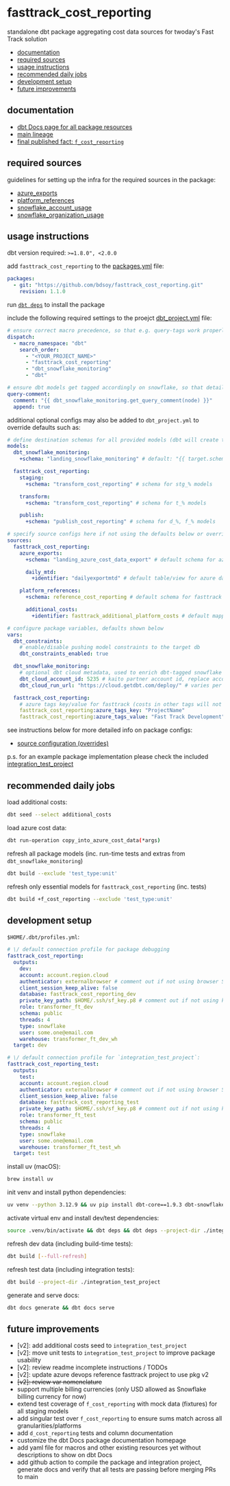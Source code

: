 # fasttrack_cost_reporting
standalone dbt package aggregating cost data sources for twoday's Fast Track solution
- [documentation](#documentation)
- [required sources](#package-sources)
- [usage instructions](#usage-instructions)
- [recommended daily jobs](#recommended-daily-jobs)
- [development setup](#development-setup)
- [future improvements](#future-improvements)

## documentation
- [dbt Docs page for all package resources](https://get-select.github.io/dbt-snowflake-monitoring/#!/overview)
- [main lineage](https://bdsoy.github.io/fasttrack_cost_reporting/#!/overview?g_v=1&g_i=%2Bd_cost_reporting_tags%20%2Bf_cost_reporting)
- [final published fact: `f_cost_reporting`](https://bdsoy.github.io/fasttrack_cost_reporting/#!/model/model.fasttrack_cost_reporting.f_cost_reporting#details)

## required sources
guidelines for setting up the infra for the required sources in the package:
- [azure_exports](https://github.com/bdsoy/fasttrack_cost_reporting/tree/main/models/sources#azure_exports)
- [platform_references](https://github.com/bdsoy/fasttrack_cost_reporting/tree/main/models/sources#platform_references)
- [snowflake_account_usage](https://github.com/bdsoy/fasttrack_cost_reporting/tree/main/models/sources#snowflake_usage)
- [snowflake_organization_usage](https://github.com/bdsoy/fasttrack_cost_reporting/tree/main/models/sources#snowflake_usage)

## usage instructions
dbt version required: `>=1.8.0", <2.0.0`

add `fasttrack_cost_reporting` to the [packages.yml](https://docs.getdbt.com/docs/build/packages#how-do-i-add-a-package-to-my-project) file:
```yaml
packages:
  - git: "https://github.com/bdsoy/fasttrack_cost_reporting.git"
    revision: 1.1.0
```

run [`dbt deps`](https://docs.getdbt.com/reference/commands/deps) to install the package

include the following required settings to the proejct
[dbt_project.yml](https://docs.getdbt.com/reference/dbt_project.yml) file:
```yaml
# ensure correct macro precedence, so that e.g. query-tags work properly without side-effects
dispatch:
  - macro_namespace: "dbt"
    search_order: 
      - "<YOUR_PROJECT_NAME>"
      - "fasttrack_cost_reporting"
      - "dbt_snowflake_monitoring"
      - "dbt"

# ensure dbt models get tagged accordingly on snowflake, so that detailed cost info can be traced
query-comment:
  comment: "{{ dbt_snowflake_monitoring.get_query_comment(node) }}"
  append: true
```

additional optional configs may also be added to `dbt_project.yml` to override defaults such as:
```yaml
# define destination schemas for all provided models (dbt will create them, if not already existing)
models:
  dbt_snowflake_monitoring:
    +schema: "landing_snowflake_monitoring" # default: "{{ target.schema }}"

  fasttrack_cost_reporting:
    staging:
      +schema: "transform_cost_reporting" # schema for stg_% models

    transform:
      +schema: "transform_cost_reporting" # schema for t_% models

    publish:
      +schema: "publish_cost_reporting" # schema for d_%, f_% models

# specify source configs here if not using the defaults below or overriding them somewhere else
sources:
  fasttrack_cost_reporting:
    azure_exports:
      +schema: "landing_azure_cost_data_export" # default schema for azure exports

      daily_mtd:
        +identifier: "dailyexportmtd" # default table/view for azure daily exports (month-to-date)

    platform_references:
      +schema: reference_cost_reporting # default schema for fasttrack mapping tables/seeds

      additional_costs:
        +identifier: fasttrack_additional_platform_costs # default mapping table/view for additional recurring costs

# configure package variables, defaults shown below
vars:
  dbt_constraints:
    # enable/disable pushing model constraints to the target db
    dbt_constraints_enabled: true

  dbt_snowflake_monitoring:
    # optional dbt cloud metadata, used to enrich dbt-tagged snowflake monitoring data
    dbt_cloud_account_id: 5235 # kaito partner account id, replace accordingly
    dbt_cloud_run_url: "https://cloud.getdbt.com/deploy/" # varies per dbt cloud enterprise region

  fasttrack_cost_reporting:
    # azure tags key/value for fasttrack (costs in other tags will not be taken into account)
    fasttrack_cost_reporting:azure_tags_key: "ProjectName"
    fasttrack_cost_reporting:azure_tags_value: "Fast Track Development"
```

see instructions below for more detailed info on package configs:
- [source configuration (overrides)](https://github.com/bdsoy/fasttrack_cost_reporting/tree/main/models/sources#source-configuration-overrides)

p.s. for an example package implementation please check the included
[integration_test_project](https://github.com/bdsoy/fasttrack_cost_reporting/tree/main/integration_test_project)

## recommended daily jobs
load additional costs:
```sh
dbt seed --select additional_costs
```

load azure cost data:
```sh
dbt run-operation copy_into_azure_cost_data(*args)
```

refresh all package models (inc. run-time tests and extras from `dbt_snowflake_monitoring`) 
```sh
dbt build --exclude 'test_type:unit'
```

refresh only essential models for `fasttrack_cost_reporting` (inc. tests) 
```sh
dbt build +f_cost_reporting --exclude 'test_type:unit'
```

## development setup
`$HOME/.dbt/profiles.yml`:

```yaml
# \/ default connection profile for package debugging
fasttrack_cost_reporting:
  outputs:
    dev:
    account: account.region.cloud
    authenticator: externalbrowser # comment out if not using browser SSO
    client_session_keep_alive: false
    database: fasttrack_cost_reporting_dev
    private_key_path: $HOME/.ssh/sf_key.p8 # comment out if not using key-pair auth
    role: transformer_ft_dev
    schema: public
    threads: 4
    type: snowflake
    user: some.one@email.com
    warehouse: transformer_ft_dev_wh
  target: dev

# \/ default connection profile for `integration_test_project`:
fasttrack_cost_reporting_test: 
  outputs:
    test:
    account: account.region.cloud
    authenticator: externalbrowser # comment out if not using browser SSO
    client_session_keep_alive: false
    database: fasttrack_cost_reporting_test
    private_key_path: $HOME/.ssh/sf_key.p8 # comment out if not using key-pair auth
    role: transformer_ft_test
    schema: public
    threads: 4
    type: snowflake
    user: some.one@email.com
    warehouse: transformer_ft_test_wh
  target: test
```

install uv (macOS):
```sh
brew install uv
```

init venv and install python dependencies:
```sh
uv venv --python 3.12.9 && uv pip install dbt-core==1.9.3 dbt-snowflake==1.9.2
```

activate virtual env and install dev/test dependencies:
```sh
source .venv/bin/activate && dbt deps && dbt deps --project-dir ./integration_test_project
```

refresh dev data (including build-time tests):
```sh
dbt build [--full-refresh]
```

refresh test data (including integration tests):
```sh
dbt build --project-dir ./integration_test_project
```

generate and serve docs:
```sh
dbt docs generate && dbt docs serve
```

## future improvements
- [v2]: add additional costs seed to `integration_test_project`
- [v2]: move unit tests to `integration_test_project` to improve package usability
- [v2]: review readme incomplete instructions / TODOs
- [v2]: update azure devops reference fasttrack project to use pkg v2
- ~~[v2]: review var nomenclature~~
- support multiple billing currencies (only USD allowed as Snowflake billing currency for now)
- extend test coverage of `f_cost_reporting` with mock data (fixtures) for all staging models
- add singular test over `f_cost_reporting` to ensure sums match across all granularities/platforms
- add `d_cost_reporting` tests and column documentation
- customize the dbt Docs package documentation homepage
- add yaml file for macros and other existing resources yet without descriptions to show on dbt Docs
- add github action to compile the package and integration project, generate docs and verify that
all tests are passing before merging PRs to main
